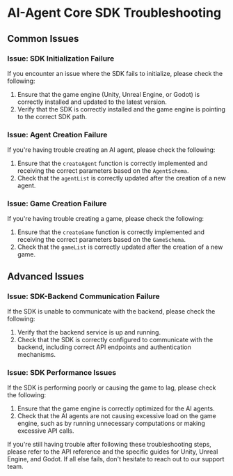 # AI-Agent Core SDK Troubleshooting

## Common Issues

### Issue: SDK Initialization Failure

If you encounter an issue where the SDK fails to initialize, please check the following:

1. Ensure that the game engine (Unity, Unreal Engine, or Godot) is correctly installed and updated to the latest version.
2. Verify that the SDK is correctly installed and the game engine is pointing to the correct SDK path.

### Issue: Agent Creation Failure

If you're having trouble creating an AI agent, please check the following:

1. Ensure that the `createAgent` function is correctly implemented and receiving the correct parameters based on the `AgentSchema`.
2. Check that the `agentList` is correctly updated after the creation of a new agent.

### Issue: Game Creation Failure

If you're having trouble creating a game, please check the following:

1. Ensure that the `createGame` function is correctly implemented and receiving the correct parameters based on the `GameSchema`.
2. Check that the `gameList` is correctly updated after the creation of a new game.

## Advanced Issues

### Issue: SDK-Backend Communication Failure

If the SDK is unable to communicate with the backend, please check the following:

1. Verify that the backend service is up and running.
2. Check that the SDK is correctly configured to communicate with the backend, including correct API endpoints and authentication mechanisms.

### Issue: SDK Performance Issues

If the SDK is performing poorly or causing the game to lag, please check the following:

1. Ensure that the game engine is correctly optimized for the AI agents.
2. Check that the AI agents are not causing excessive load on the game engine, such as by running unnecessary computations or making excessive API calls.

If you're still having trouble after following these troubleshooting steps, please refer to the API reference and the specific guides for Unity, Unreal Engine, and Godot. If all else fails, don't hesitate to reach out to our support team.